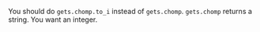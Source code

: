 You should do `gets.chomp.to_i` instead of `gets.chomp`. `gets.chomp` returns a string. You want an integer.
